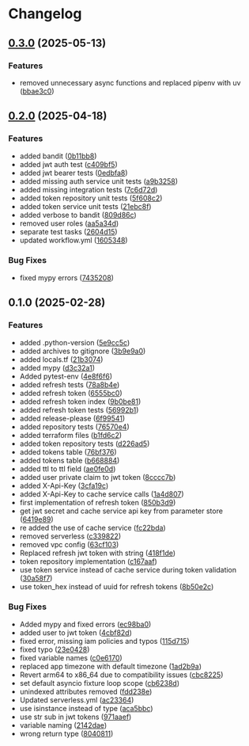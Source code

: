 # Changelog

## [0.3.0](https://github.com/mobal/auth-service/compare/v0.2.0...v0.3.0) (2025-05-13)


### Features

* removed unnecessary async functions and replaced pipenv with uv ([bbae3c0](https://github.com/mobal/auth-service/commit/bbae3c00204699b8515d7e60c51d8940ae6baff7))

## [0.2.0](https://github.com/mobal/auth-service/compare/v0.1.0...v0.2.0) (2025-04-18)


### Features

* added bandit ([0b11bb8](https://github.com/mobal/auth-service/commit/0b11bb88c18b3ff4121bdffcb08cfb8263156db9))
* added jwt auth test ([c409bf5](https://github.com/mobal/auth-service/commit/c409bf56c5bed9817593c6aef9dd681aea436bd8))
* added jwt bearer tests ([0edbfa8](https://github.com/mobal/auth-service/commit/0edbfa8b3d4edd7a1ad10f3e054b0ec2f5fdd930))
* added missing auth service unit tests ([a9b3258](https://github.com/mobal/auth-service/commit/a9b3258af9aa55df7b56196c81ccbf14a9499e04))
* added missing integration tests ([7c6d72d](https://github.com/mobal/auth-service/commit/7c6d72d8c06efbcccb763913419fb52b8c98caf0))
* added token repository unit tests ([5f608c2](https://github.com/mobal/auth-service/commit/5f608c22a0c8447eccb30c25e4d3b8df28e21667))
* added token service unit tests ([21ebc8f](https://github.com/mobal/auth-service/commit/21ebc8ff1608a0dce08d3f9c3ea062324b97c1d0))
* added verbose to bandit ([809d86c](https://github.com/mobal/auth-service/commit/809d86cd6af6f22ec6e74e257d9ce5d95de83b92))
* removed user roles ([aa5a34d](https://github.com/mobal/auth-service/commit/aa5a34d5be23e2cad3d5938f8664328762867239))
* separate test tasks ([2604d15](https://github.com/mobal/auth-service/commit/2604d15a7b85ddd2d864af8bbfce437e3b9b6496))
* updated workflow.yml ([1605348](https://github.com/mobal/auth-service/commit/160534859b94cc1c4dcaaed576423f9cad41064a))


### Bug Fixes

* fixed mypy errors ([7435208](https://github.com/mobal/auth-service/commit/7435208c6467e14964e6d3f3a0b82e4beaaf1eec))

## 0.1.0 (2025-02-28)


### Features

* added .python-version ([5e9cc5c](https://github.com/mobal/auth-service/commit/5e9cc5cb12711dd505a365b27f91dccef4bbf8ba))
* added archives to gitignore ([3b9e9a0](https://github.com/mobal/auth-service/commit/3b9e9a05bc29427f8061d36fbcaff96034a7185b))
* added locals.tf ([21b3074](https://github.com/mobal/auth-service/commit/21b3074b60417dc28e79ea7372fa87c74ef8050d))
* added mypy ([d3c32a1](https://github.com/mobal/auth-service/commit/d3c32a13d09e7ee3a89e3b674ac01406518f3f36))
* Added pytest-env ([4e8f6f6](https://github.com/mobal/auth-service/commit/4e8f6f620ff31dbcd74f439645b396f29f3a0375))
* added refresh tests ([78a8b4e](https://github.com/mobal/auth-service/commit/78a8b4e02e53df08a0026994230b735babdf4646))
* added refresh token ([6555bc0](https://github.com/mobal/auth-service/commit/6555bc014915952beffa781cb91170dd8fb680d2))
* added refresh token index ([9b0be81](https://github.com/mobal/auth-service/commit/9b0be8197c471db2cbe880a349cc1faa2e1fe816))
* added refresh token tests ([56992b1](https://github.com/mobal/auth-service/commit/56992b19795ec5667c108367e1c1f8051d2099f0))
* added release-please ([6f99541](https://github.com/mobal/auth-service/commit/6f99541ddbdb43beaf66df209647178bbd73f229))
* added repository tests ([76570e4](https://github.com/mobal/auth-service/commit/76570e481c0170d8b9e89a7c62baf620b66d9659))
* added terraform files ([b1fd6c2](https://github.com/mobal/auth-service/commit/b1fd6c2abd812086176b8e7c766f2357a7b62a18))
* added token repository tests ([d226ad5](https://github.com/mobal/auth-service/commit/d226ad5017ac600e1961b52dd33008f887869017))
* added tokens table ([76bf376](https://github.com/mobal/auth-service/commit/76bf37636dd170c7e828c16de9e44693c63ba27f))
* added tokens table ([b668884](https://github.com/mobal/auth-service/commit/b66888496ffbac4a85ef08651836dc9afbd14655))
* added ttl to ttl field ([ae0fe0d](https://github.com/mobal/auth-service/commit/ae0fe0ddfd073927f90018d3fafd562fd964e77e))
* added user private claim to jwt token ([8cccc7b](https://github.com/mobal/auth-service/commit/8cccc7bd443732eedca27e41e02e14974060c2a7))
* added X-Api-Key ([3cfa19c](https://github.com/mobal/auth-service/commit/3cfa19c19782139935ee5317c0fa796d39cb4957))
* added X-Api-Key to cache service calls ([1a4d807](https://github.com/mobal/auth-service/commit/1a4d80704352dee22adf89e6a5b4baf4c0104bf8))
* first implementation of refresh token ([850b3d9](https://github.com/mobal/auth-service/commit/850b3d99175c1d5454f4c9f61dcd497b0763c32a))
* get jwt secret and cache service api key from parameter store ([6419e89](https://github.com/mobal/auth-service/commit/6419e897a5a0bd3f51881a8d62f19fb069d0c32c))
* re added the use of cache service ([fc22bda](https://github.com/mobal/auth-service/commit/fc22bdae41ddd19a095d9e1a7d45f4504676582a))
* removed serverless ([c339822](https://github.com/mobal/auth-service/commit/c3398221636f26eddb34135f9f85d07ee12158a6))
* removed vpc config ([63cf103](https://github.com/mobal/auth-service/commit/63cf1039000c81cbfbaff6623633405e41e5d6e0))
* Replaced refresh jwt token with string ([418f1de](https://github.com/mobal/auth-service/commit/418f1de433b9974da9e26750f465e4bc98a83d42))
* token repository implementation ([c167aaf](https://github.com/mobal/auth-service/commit/c167aaf7a507a8a6e41d787c5b8a0128b83d442c))
* use token service instead of cache service during token validation ([30a58f7](https://github.com/mobal/auth-service/commit/30a58f7dcae55c0ec18b63ca8080503a95755a40))
* use token_hex instead of uuid for refresh tokens ([8b50e2c](https://github.com/mobal/auth-service/commit/8b50e2c20a02b10d1727524b3466dd021088f20c))


### Bug Fixes

* Added mypy and fixed errors ([ec98ba0](https://github.com/mobal/auth-service/commit/ec98ba01cfa4b7bd134e40c1dbef7b569c2faf14))
* added user to jwt token ([4cbf82d](https://github.com/mobal/auth-service/commit/4cbf82d4860dddde0e887dd6d72ae36bc5aba9bf))
* fixed error, missing iam policies and typos ([115d715](https://github.com/mobal/auth-service/commit/115d715030c39c510a95d01e1dee4905516eb9d4))
* fixed typo ([23e0428](https://github.com/mobal/auth-service/commit/23e04281359329b8e7836c49d8934549d4af0032))
* fixed variable names ([c0e6170](https://github.com/mobal/auth-service/commit/c0e6170fbf7c5e40fe05534b83d21b7255b542eb))
* replaced app timezone with default timezone ([1ad2b9a](https://github.com/mobal/auth-service/commit/1ad2b9a41a1c46cd1e408ec4136d049acb49e7e5))
* Revert arm64 to x86_64 due to compatibility issues ([cbc8225](https://github.com/mobal/auth-service/commit/cbc8225a27b727a1b6d9070ce77c138721affda6))
* set default asyncio fixture loop scope ([cb6238d](https://github.com/mobal/auth-service/commit/cb6238d7c630158d1d2bf954b63d207ab07bb77d))
* unindexed attributes removed ([fdd238e](https://github.com/mobal/auth-service/commit/fdd238ec06adac37ac1159bdd409c2a772c77526))
* Updated serverless.yml ([ac23364](https://github.com/mobal/auth-service/commit/ac233646bfacbb11be0eacc2d4c956820603b3ff))
* use isinstance instead of type ([aca5bbc](https://github.com/mobal/auth-service/commit/aca5bbc52f48f1886385ca0b2b31c4475b25b71b))
* use str sub in jwt tokens ([971aaef](https://github.com/mobal/auth-service/commit/971aaefbace8899a041c50d75bf0e12257f5cfd5))
* variable naming ([2142dae](https://github.com/mobal/auth-service/commit/2142daef1cbc1d6841da7bc11d31e8f5f954560b))
* wrong return type ([8040811](https://github.com/mobal/auth-service/commit/80408110635bc0ba8409b119ecd06ea72e9275be))
